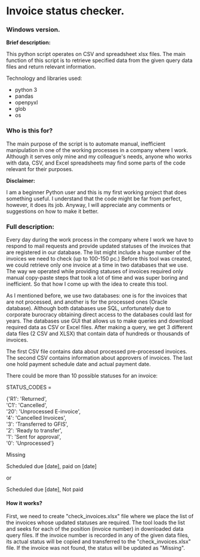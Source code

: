 
<h1>Invoice status checker.</h1> 

<h3> Windows version. </h3>

<b>Brief description:</b>

This python script operates on CSV and spreadsheet xlsx files. The main function of this script is to retrieve specified data from the given query data files and return relevant information.

Technology and libraries used:
<ul>
<li> python 3 </li>
<li> pandas </li>
<li> openpyxl </li>
<li> glob </li>
<li> os </li>
</ul>

<h3> Who is this for? </h3>

The main purpose of the script is to automate manual, inefficient manipulation in one of the working processes in a company where I work. Although it serves only mine and my colleague's needs, anyone who works with data, CSV, and Excel spreadsheets may find some parts of the code relevant for their purposes.


<b>Disclaimer:</b> 

I am a beginner Python user and this is my first working project that does something useful. I understand that the code might be far from perfect, however, it does its job. Anyway, I will appreciate any comments or suggestions on how to make it better.

<h3> Full description: </h3>

Every day during the work process in the company where I work we have to respond to mail requests and provide updated statuses of the invoices that are registered in our database. The list might include a huge number of the invoices we need to check (up to 100-150 pc.) Before this tool was created, we could retrieve only one invoice at a time in two databases that we use. The way we operated while providing statuses of invoices required only manual copy-paste steps that took a lot of time and was super boring and inefficient. So that how I come up with the idea to create this tool.

As I mentioned before, we use two databases: one is for the invoices that are not processed, and another is for the processed ones (Oracle database). Although both databases use SQL, unfortunately due to corporate  burocracy obtaining direct access to the databases could last for years. The databases use GUI that allows us to make queries and download required data as CSV or Excel files. After making a query, we get 3 different data files (2 CSV and XLSX) that contain data of hundreds or thousands of invoices.
<p>

The first CSV file contains data about processed pre-processed invoices. 
The second CSV contains information about approvers of invoices. The last one hold payment schedule date and actual payment date.

There could be more than 10 possible statuses for an invoice:

STATUS_CODES = 

{'R1': 'Returned', <br>
'C1': 'Cancelled', <br>
'20': 'Unprocessed E-invoice', <br>
'4': 'Cancelled Invoices', <br>
'3': 'Transferred to GFIS', <br>
'2': 'Ready to transfer', <br>
'1': 'Sent for approval', <br>
'0': 'Unprocessed'}	<br>						

Missing <br>

Scheduled due [date], paid on [date] <br>

or <br>

Scheduled due [date], Not paid <br>

<h4> How it works? </h4>

First, we need to create "check_invoices.xlsx" file where we place the list of the invoices  whose updated statuses are required. The tool loads the list and seeks for each of the position (invoice number) in downloaded data query files. If the invoice number is recorded in any of the given data files, its actual status will be copied and transferred to the "check_invoices.xlsx" file. If the invoice was not found, the status will be updated as "Missing".










